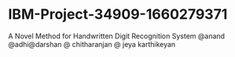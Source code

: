 # IBM-Project-34909-1660279371
A Novel Method for Handwritten Digit Recognition System @anand @adhi@darshan @ chitharanjan @ jeya karthikeyan


